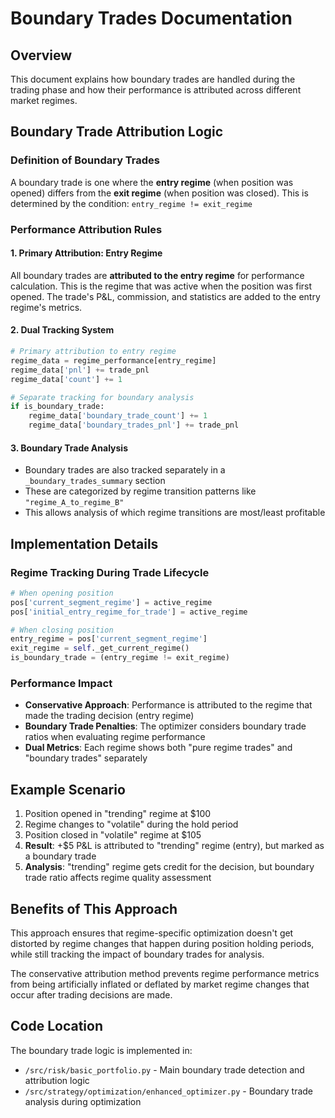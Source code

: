 # Boundary Trades Documentation

## Overview

This document explains how boundary trades are handled during the trading phase and how their performance is attributed across different market regimes.

## Boundary Trade Attribution Logic

### Definition of Boundary Trades

A boundary trade is one where the **entry regime** (when position was opened) differs from the **exit regime** (when position was closed). This is determined by the condition: `entry_regime != exit_regime`

### Performance Attribution Rules

#### 1. Primary Attribution: Entry Regime

All boundary trades are **attributed to the entry regime** for performance calculation. This is the regime that was active when the position was first opened. The trade's P&L, commission, and statistics are added to the entry regime's metrics.

#### 2. Dual Tracking System

```python
# Primary attribution to entry regime
regime_data = regime_performance[entry_regime]
regime_data['pnl'] += trade_pnl
regime_data['count'] += 1

# Separate tracking for boundary analysis
if is_boundary_trade:
    regime_data['boundary_trade_count'] += 1
    regime_data['boundary_trades_pnl'] += trade_pnl
```

#### 3. Boundary Trade Analysis

- Boundary trades are also tracked separately in a `_boundary_trades_summary` section
- These are categorized by regime transition patterns like `"regime_A_to_regime_B"`
- This allows analysis of which regime transitions are most/least profitable

## Implementation Details

### Regime Tracking During Trade Lifecycle

```python
# When opening position
pos['current_segment_regime'] = active_regime
pos['initial_entry_regime_for_trade'] = active_regime

# When closing position  
entry_regime = pos['current_segment_regime']
exit_regime = self._get_current_regime()
is_boundary_trade = (entry_regime != exit_regime)
```

### Performance Impact

- **Conservative Approach**: Performance is attributed to the regime that made the trading decision (entry regime)
- **Boundary Trade Penalties**: The optimizer considers boundary trade ratios when evaluating regime performance
- **Dual Metrics**: Each regime shows both "pure regime trades" and "boundary trades" separately

## Example Scenario

1. Position opened in "trending" regime at $100
2. Regime changes to "volatile" during the hold period  
3. Position closed in "volatile" regime at $105
4. **Result**: +$5 P&L is attributed to "trending" regime (entry), but marked as a boundary trade
5. **Analysis**: "trending" regime gets credit for the decision, but boundary trade ratio affects regime quality assessment

## Benefits of This Approach

This approach ensures that regime-specific optimization doesn't get distorted by regime changes that happen during position holding periods, while still tracking the impact of boundary trades for analysis.

The conservative attribution method prevents regime performance metrics from being artificially inflated or deflated by market regime changes that occur after trading decisions are made.

## Code Location

The boundary trade logic is implemented in:
- `/src/risk/basic_portfolio.py` - Main boundary trade detection and attribution logic
- `/src/strategy/optimization/enhanced_optimizer.py` - Boundary trade analysis during optimization